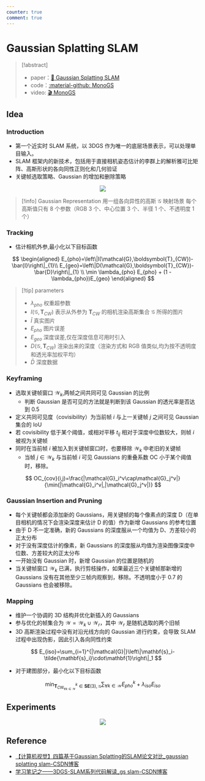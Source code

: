 ```yaml
---
counter: true
comment: true
---
```


# Gaussian Splatting SLAM

> [!abstract]
> - paper：[:book: Gaussian Splatting SLAM](https://arxiv.org/abs/2312.06741)
> - code：[:material-github: MonoGS](https://github.com/muskie82/MonoGS)
> - video: [:clapper: MonoGS](https://youtu.be/x604ghp9R_Q?si=nYoWr8h2Xh-6L_KN)


## Idea

### Introduction


- 第一个近实时 SLAM 系统，以 3DGS 作为唯一的底层场景表示，可以处理单目输入。
-  SLAM 框架内的新技术，包括用于直接相机姿态估计的李群上的解析雅可比矩阵、高斯形状的各向同性正则化和几何验证
- 关键帧选取策略、Gaussian 的增加和删除策略


<center>
<img src="https://cdn.jujimeizuo.cn/note/cv/slam/Gaussian-Splatting-SLAM-1.jpg">
</center>


> [!info] Gaussian Representation
> 用一组各向异性的高斯 $\mathcal{G}$ 映射场景
> 每个高斯值只有 8 个参数（RGB 3 个、中心位置 3 个、半径 1 个、不透明度 1 个）
> 

### Tracking

- 估计相机外参,最小化以下目标函数

$$
\begin{aligned}
E_{pho}=\left\|I(\mathcal{G},\boldsymbol{T}_{CW})-\bar{I}\right\|_{1}\\
E_{geo}=\left\|D(\mathcal{G},\boldsymbol{T}_{CW})-\bar{D}\right\|_{1} \\
\min \lambda_{pho} E_{pho} + (1 - \lambda_{pho})E_{geo}
\end{aligned}
$$


>[!tip]  parameters
> - $\lambda_{pho}$ 权重超参数
> - $I(\mathcal{G},\boldsymbol{T}_{CW})$ 表示从外参为 $\boldsymbol{T}_{CW}$ 的相机渲染高斯集合 $\mathcal{G}$ 所得的图片
> - $\bar{I}$ 真实图片
> - $E_{pho}$ 图片误差
> - $E_{geo}$ 深度误差,仅在深度信息可用时引入
> - $D(\mathcal{G},\boldsymbol{T}_{CW})$ 渲染出来的深度（渲染方式和 RGB 值类似,均为按不透明度和透光率加权平均）
> - $\bar{D}$ 深度数据



### Keyframing

- 选取关键帧窗口 $\mathcal{W}_k$,两帧之间共同可见 Gaussian 的比例
	- 判断 Gaussian 是否可见的方法就是判断到该 Gaussian 的透光率是否达到 0.5
- 定义共同可见度（covisibility）为当前帧 $i$ 与上一关键帧 $j$ 之间可见 Gaussian 集合的 IoU
- 若 covisibility 低于某个阈值，或相对平移 $t_{ij}$ 相对于深度中位数较大，则帧 $i$ 被视为关键帧
- 同时在当前帧 $i$ 被加入到关键帧窗口时，也要移除 $\mathcal{W}_k$ 中老旧的关键帧
	- 当帧 $j \in \mathcal{W}_k$ 与当前帧 $i$ 可见 Gaussians 的重叠系数 OC 小于某个阈值时，移除。

$$
OC_{cov}(i,j)=\frac{|\mathcal{G}_i^v\cap\mathcal{G}_j^v|}{\min(|\mathcal{G}_i^v|,|\mathcal{G}_j^v|)}
$$

### Gaussian Insertion and Pruning

- 每个关键帧都会添加新的 Gaussians，用关键帧的每个像素点的深度 D（在单目相机的情况下会渲染深度来估计 D 的值）作为新增 Gaussians 的参考位置
- 由于 D 不一定准确，新的 Gaussians 的深度服从一个均值为 D、方差较小的正太分布
- 对于没有深度估计的像素，新 Gaussians 的深度服从均值为渲染图像深度中位数、方差较大的正太分布
- 一开始没有 Gaussian 时，新增 Gaussian 的位置是随机的
- 当关键帧窗口 $\mathcal{W}_k$ 已满，执行剪枝操作，如果最近三个关键帧那新增的 Gaussians 没有在其他至少三帧内观察到，移除。不透明度小于 0.7 的 Gaussians 也会被移除。

### Mapping

- 维护一个协调的 3D 结构并优化新插入的 Gaussians
- 参与优化的帧集合为 $\mathcal{W}=\mathcal{W}_k \cup \mathcal{W}_r$，其中 $\mathcal{W}_r$ 是随机选取的两个旧帧
- 3D 高斯渲染过程中没有对沿光线方向的 Gaussian 进行约束，会导致 SLAM 过程中出现伪影，因此引入各向同性约束

$$
E_{iso}=\sum_{i=1}^{|\mathcal{G}|}\left\|\mathbf{s}_i-\tilde{\mathbf{s}_i}\cdot\mathbf{1}\right\|_1
$$

- 对于建图部分，最小化以下目标函数

$$
\min_{\boldsymbol{T}_{CW_{\forall k\in\mathcal{W}}}^k\in\mathbf{SE}{(3),\mathcal{G}}}\sum_{\forall k\in\mathcal{W}}E_{pho}^k+\lambda_{iso}E_{iso}
$$


## Experiments

<center>
<img src="https://cdn.jujimeizuo.cn/note/cv/slam/Gaussian-Splatting-SLAM-2.jpg">
</center>

## Reference

- [【计算机视觉】四篇基于Gaussian Splatting的SLAM论文对比\_gaussian splatting slam-CSDN博客](https://blog.csdn.net/qaqwqaqwq/article/details/137182564)
- [学习笔记之——3DGS-SLAM系列代码解读\_gs slam-CSDN博客](https://blog.csdn.net/gwplovekimi/article/details/137546030)